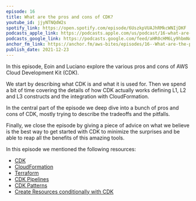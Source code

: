 ```yaml
---
episode: 16
title: What are the pros and cons of CDK?
youtube_id: jjyNTNQdW2s
spotify_link: https://open.spotify.com/episode/6UszkpVUAJhRMkcWNIjDKF
podcasts_apple_link: https://podcasts.apple.com/us/podcast/16-what-are-the-pros-and-cons-of-cdk/id1585489017?i=1000545985343
podcasts_google_link: https://podcasts.google.com/feed/aHR0cHM6Ly9hbmNob3IuZm0vcy82YTMzMTJhMC9wb2RjYXN0L3Jzcw/episode/ZjU2YjljNDgtN2M5NC00ZDJhLWE2NDMtZTU2NWVlZDU0ZWNi?sa=X&ved=0CAUQkfYCahcKEwi4n82V7vX3AhUAAAAAHQAAAAAQAQ
anchor_fm_link: https://anchor.fm/aws-bites/episodes/16--What-are-the-pros-and-cons-of-CDK-e1btcpa
publish_date: 2021-12-23
---
```


In this episode, Eoin and Luciano explore the various pros and cons of AWS Cloud Development Kit (CDK).

We start by describing what CDK is and what it is used for. Then we spend a bit of time covering the details of how CDK actually works defining L1, L2 and L3 constructs and the integration with CloudFormation.

In the central part of the episode we deep dive into a bunch of pros and cons of CDK, mostly trying to describe the tradeoffs and the pitfalls.

Finally, we close the episode by giving a piece of advice on what we believe is the best way to get started with CDK to minimize the surprises and be able to reap all the benefits of this amazing tools.

In this episode we mentioned the following resources:

  - [CDK](https://aws.amazon.com/cdk/) 
  - [CloudFormation](https://aws.amazon.com/cloudformation/)
  - [Terraform](https://www.terraform.io/)
  - [CDK Pipelines](https://docs.aws.amazon.com/cdk/api/v1/docs/pipelines-readme.html)
  - [CDK Patterns](https://cdkpatterns.com/) 
  - [Create Resources conditionally with CDK](https://loige.co/create-resources-conditionally-with-cdk)